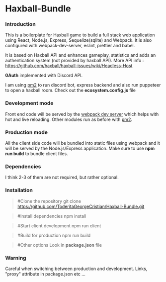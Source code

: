 # Haxball-Bundle

### Introduction
This is a boilerplate for Haxball game to build a full stack web application using React, Node.js, Express, Sequelize(sqlite) and Webpack. It is also configured with webpack-dev-server, eslint, prettier and babel.

It is based on Haxball API and enhances gameplay, statistics and adds an authentication system (not provided by haxball API).
More API info : https://github.com/haxball/haxball-issues/wiki/Headless-Host

**0Auth** implemented with Discord API.

I am using [pm2](https://www.npmjs.com/package/pm2) to run discord bot, express backend and also run puppeteer to open a haxball room.
Check out the **ecosystem.config.js** file

### Development mode
Front end code will be served by the [webpack dev server](https://webpack.js.org/configuration/dev-server/) which helps with hot and live reloading.
Other modules run as before with [pm2](https://www.npmjs.com/package/pm2).
### Production mode
All the client side code will be bundled into static files using webpack and it will be served by the Node.js/Express application.
Make sure to use **npm run build** to bundle client files.
### Dependencies
I think 2-3 of them are not required, but rather optional.
### Installation
> #Clone the repository
>git clone https://github.com/ToderitaGeorgeCristian/Haxball-Bundle.git

> #Install dependencies
npm install

> #Start client development
>npm run client

> #Build for production
>npm run build

> #Other options
> Look in **package.json** file

### Warning
Careful when switching between production and development.
Links, "proxy" attribute in package.json etc ...
